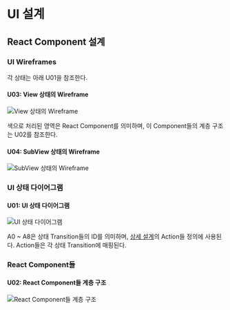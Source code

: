 # UI 설계
## React Component 설계
### UI Wireframes
각 상태는 아래 U01을 참조한다.
#### U03: View 상태의 Wireframe
![View 상태의 Wireframe](https://github.com/byron1st/my-workshop-doc/blob/master/images/ui-u03-2016-09-14.png)

색으로 처리된 영역은 React Component를 의미하며, 이 Component들의 계층 구조는 U02를 참조한다.

#### U04: SubView 상태의 Wireframe
![SubView 상태의 Wireframe](https://github.com/byron1st/my-workshop-doc/blob/master/images/ui-u04-2016-09-14.png)

### UI 상태 다이어그램
#### U01: UI 상태 다이어그램
![UI 상태 다이어그램](https://github.com/byron1st/my-workshop-doc/blob/master/images/ui-u01-2016-09-14.png)

A0 ~ A8은 상태 Transition들의 ID를 의미하며, [상세 설계](https://github.com/byron1st/my-workshop-doc/blob/master/doc/arch.detail.md)의 Action들 정의에 사용된다. Action들은 각 상태 Transition에 매핑된다.

### React Component들
#### U02: React Component들 계층 구조
![React Component들 계층 구조](https://github.com/byron1st/my-workshop-doc/blob/master/images/ui-u02-2016-09-14.png)
